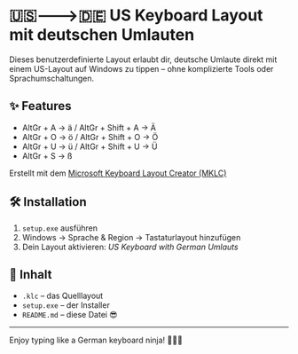 # 🇺🇸🡒🇩🇪 US Keyboard Layout mit deutschen Umlauten

Dieses benutzerdefinierte Layout erlaubt dir, deutsche Umlaute direkt mit einem US-Layout auf Windows zu tippen – ohne komplizierte Tools oder Sprachumschaltungen.

## ✨ Features

- AltGr + A → ä / AltGr + Shift + A → Ä  
- AltGr + O → ö / AltGr + Shift + O → Ö  
- AltGr + U → ü / AltGr + Shift + U → Ü  
- AltGr + S → ß

Erstellt mit dem [Microsoft Keyboard Layout Creator (MKLC)](https://www.microsoft.com/en-us/download/details.aspx?id=22339)

## 🛠 Installation

1. `setup.exe` ausführen
2. Windows → Sprache & Region → Tastaturlayout hinzufügen
3. Dein Layout aktivieren: *US Keyboard with German Umlauts*

## 📂 Inhalt

- `.klc` – das Quelllayout  
- `setup.exe` – der Installer  
- `README.md` – diese Datei 😎

---

Enjoy typing like a German keyboard ninja! 🥷🇩🇪

